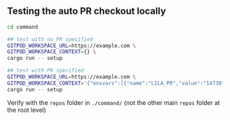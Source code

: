 ## Testing the auto PR checkout locally

```bash
cd command

## test with no PR specified
GITPOD_WORKSPACE_URL=https://example.com \
GITPOD_WORKSPACE_CONTEXT={} \
cargo run -- setup

## test with PR specified
GITPOD_WORKSPACE_URL=https://example.com \
GITPOD_WORKSPACE_CONTEXT='{"envvars":[{"name":"LILA_PR","value":"14738"}]}' \
cargo run -- setup
```

Verify with the `repos` folder in `./command/` (not the other main `repos` folder at the root level)
